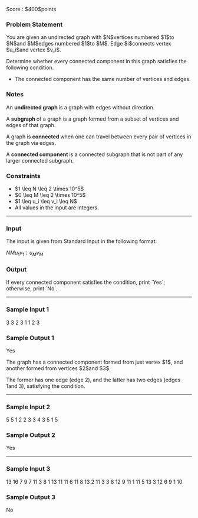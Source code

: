 
<div>

<span>

<span>

<p>
Score : $400$points
</p>

<div>

<section>

### **Problem Statement**

<p>
You are given an undirected graph with $N$vertices numbered $1$to $N$and $M$edges numbered $1$to $M$. Edge $i$connects vertex $u_i$and vertex $v_i$.
</p>

<p>
Determine whether every connected component in this graph satisfies the following condition.
</p>

<ul>

<li>
The connected component has the same number of vertices and edges.
</li>

</ul>

</section>

</div>

<div>

<section>

### **Notes**

<p>
An 
<strong>
undirected graph
</strong>
is a graph with edges without direction.

A 
<strong>
subgraph
</strong>
of a graph is a graph formed from a subset of vertices and edges of that graph.

A graph is 
<strong>
connected
</strong>
when one can travel between every pair of vertices in the graph via edges.

A 
<strong>
connected component
</strong>
is a connected subgraph that is not part of any larger connected subgraph.
</p>

</section>

</div>

<div>

<section>

### **Constraints**

<ul>

<li>
$1 \leq N \leq 2 \times 10^5$
</li>

<li>
$0 \leq M \leq 2 \times 10^5$
</li>

<li>
$1 \leq u_i \leq v_i \leq N$
</li>

<li>
All values in the input are integers.
</li>

</ul>

</section>

</div>

---

<div>

<div>

<section>

### **Input**

<p>
The input is given from Standard Input in the following format:
</p>

<div>

$N$$M$$u_1$$v_1$$\vdots$$u_M$$v_M$
</div>

</section>

</div>

<div>

<section>

### **Output**

<p>
If every connected component satisfies the condition, print `Yes`; otherwise, print `No`.
</p>

</section>

</div>

</div>

---

<div>

<section>

### **Sample Input 1**

<div>

3 3
2 3
1 1
2 3

</div>

</section>

</div>

<div>

<section>

### **Sample Output 1**

<div>

Yes

</div>

<p>
The graph has a connected component formed from just vertex $1$, and another formed from vertices $2$and $3$.

The former has one edge (edge $2$), and the latter has two edges (edges $1$and $3$), satisfying the condition.
</p>

</section>

</div>

---

<div>

<section>

### **Sample Input 2**

<div>

5 5
1 2
2 3
3 4
3 5
1 5

</div>

</section>

</div>

<div>

<section>

### **Sample Output 2**

<div>

Yes

</div>

</section>

</div>

---

<div>

<section>

### **Sample Input 3**

<div>

13 16
7 9
7 11
3 8
1 13
11 11
6 11
8 13
2 11
3 3
8 12
9 11
1 11
5 13
3 12
6 9
1 10

</div>

</section>

</div>

<div>

<section>

### **Sample Output 3**

<div>

No

</div>

</section>

</div>

</span>

</span>

</div>
